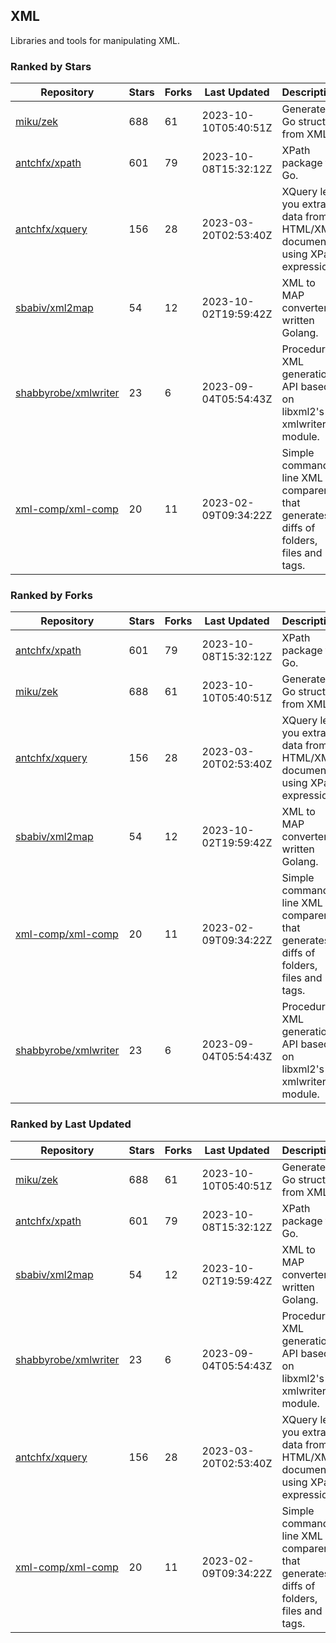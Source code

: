 ## XML

Libraries and tools for manipulating XML.

### Ranked by Stars

| Repository | Stars | Forks | Last Updated | Description | 
|------------|-------|-------|--------------|-------------|
| [miku/zek](https://github.com/miku/zek) | 688 | 61 | 2023-10-10T05:40:51Z |  Generate a Go struct from XML. |
| [antchfx/xpath](https://github.com/antchfx/xpath) | 601 | 79 | 2023-10-08T15:32:12Z |  XPath package for Go. |
| [antchfx/xquery](https://github.com/antchfx/xquery) | 156 | 28 | 2023-03-20T02:53:40Z |  XQuery lets you extract data from HTML/XML documents using XPath expression. |
| [sbabiv/xml2map](https://github.com/sbabiv/xml2map) | 54 | 12 | 2023-10-02T19:59:42Z |  XML to MAP converter written Golang. |
| [shabbyrobe/xmlwriter](https://github.com/shabbyrobe/xmlwriter) | 23 | 6 | 2023-09-04T05:54:43Z |  Procedural XML generation API based on libxml2's xmlwriter module. |
| [xml-comp/xml-comp](https://github.com/xml-comp/xml-comp) | 20 | 11 | 2023-02-09T09:34:22Z |  Simple command line XML comparer that generates diffs of folders, files and tags. |

### Ranked by Forks

| Repository | Stars | Forks | Last Updated | Description | 
|------------|-------|-------|--------------|-------------|
| [antchfx/xpath](https://github.com/antchfx/xpath) | 601 | 79 | 2023-10-08T15:32:12Z |  XPath package for Go. |
| [miku/zek](https://github.com/miku/zek) | 688 | 61 | 2023-10-10T05:40:51Z |  Generate a Go struct from XML. |
| [antchfx/xquery](https://github.com/antchfx/xquery) | 156 | 28 | 2023-03-20T02:53:40Z |  XQuery lets you extract data from HTML/XML documents using XPath expression. |
| [sbabiv/xml2map](https://github.com/sbabiv/xml2map) | 54 | 12 | 2023-10-02T19:59:42Z |  XML to MAP converter written Golang. |
| [xml-comp/xml-comp](https://github.com/xml-comp/xml-comp) | 20 | 11 | 2023-02-09T09:34:22Z |  Simple command line XML comparer that generates diffs of folders, files and tags. |
| [shabbyrobe/xmlwriter](https://github.com/shabbyrobe/xmlwriter) | 23 | 6 | 2023-09-04T05:54:43Z |  Procedural XML generation API based on libxml2's xmlwriter module. |

### Ranked by Last Updated

| Repository | Stars | Forks | Last Updated | Description | 
|------------|-------|-------|--------------|-------------|
| [miku/zek](https://github.com/miku/zek) | 688 | 61 | 2023-10-10T05:40:51Z |  Generate a Go struct from XML. |
| [antchfx/xpath](https://github.com/antchfx/xpath) | 601 | 79 | 2023-10-08T15:32:12Z |  XPath package for Go. |
| [sbabiv/xml2map](https://github.com/sbabiv/xml2map) | 54 | 12 | 2023-10-02T19:59:42Z |  XML to MAP converter written Golang. |
| [shabbyrobe/xmlwriter](https://github.com/shabbyrobe/xmlwriter) | 23 | 6 | 2023-09-04T05:54:43Z |  Procedural XML generation API based on libxml2's xmlwriter module. |
| [antchfx/xquery](https://github.com/antchfx/xquery) | 156 | 28 | 2023-03-20T02:53:40Z |  XQuery lets you extract data from HTML/XML documents using XPath expression. |
| [xml-comp/xml-comp](https://github.com/xml-comp/xml-comp) | 20 | 11 | 2023-02-09T09:34:22Z |  Simple command line XML comparer that generates diffs of folders, files and tags. |


